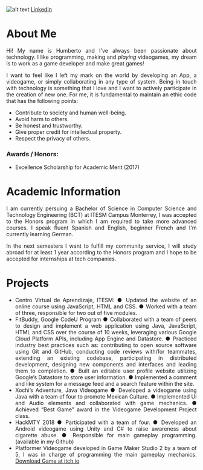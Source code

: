 ![alt text](HumbertoGlez.github.io/images/Me.jpg "That's me!")
[LinkedIn](https://www.linkedin.com/in/humberto-gonz%C3%A1lez-s%C3%A1nchez-5649a1153/)


About Me
======

<style>
body {
text-align: justify}
</style>

Hi! My name is Humberto and I've always been passionate about technology. I like programming, making and *playing* videogames, my dream is to work as a game developer and make great games!

I want to feel like I left my mark on the world by developing an App, a videogame, or simply collaborating in any type of system. Being in touch with technology is something that I love and I want to actively participate in the creation of new one.
For me, it is fundamental to maintain an ethic code that has the following points:
  * Contribute to society and human well-being.
  * Avoid harm to others.
  * Be honest and trustworthy.
  * Give proper credit for intellectual property.
  * Respect the privacy of others.

### Awards / Honors:
  * Excellence Scholarship for Academic Merit (2017)



Academic Information
======

I am currently persuing a Bachelor of Science in Computer Science and Technology Engineering (BCT) at ITESM Campus Monterrey, I was accepted to the Honors program in which I am required to take more advanced courses.
I speak fluent Spanish and English, beginner French and I'm currently learning German.


In the next semesters I want to fulfill my community service, I will study abroad for at least 1 year according to the Honors program and I hope to be accepted for internships at tech companies.



Projects
======

 * Centro Virtual de Aprendizaje, ITESM:
    ●	Updated the website of an online course using JavaScript, HTML and CSS.
    ●	Worked with a team of three, responsible for two out of five modules. 
 * FitBuddy, Google CodeU Program
    ●	Collaborated with a team of peers to design and implement a web application using Java, JavaScript, HTML and CSS over the course of 10 weeks, leveraging various Google Cloud Platform APIs, including App Engine and Datastore.
    ●	Practiced industry best practices such as: contributing to open source software using Git and GitHub, conducting code reviews with/for teammates, extending an existing codebase, participating in distributed development, designing new components and interfaces and leading them to completion.
    ●	Built an editable user profile website utilizing Google’s Datastore to store user information.
    ●	Implemented a comment and like system for a message feed and a search feature within the site.
 * Xochi’s Adventure, Java Videogame
    ●	Developed a videogame using Java with a team of four to promote Mexican Culture.
    ●	Implemented UI and Audio elements and collaborated with game mechanics.
    ●	Achieved “Best Game” award in the Videogame Development Project class.
 * HackMTY 2018
    ●	Participated with a team of four.
    ●	Developed an Android videogame using Unity and C# to raise awareness about cigarette abuse.
    ●	Responsible for main gameplay programming. (available in my Github)
 * Platformer Videogame developed in Game Maker Studio 2 by a team of 5, I was in charge of programming the main gameplay mechanics. [Download Game at itch.io](https://boy-from-mars.itch.io/baja-definitiva)
